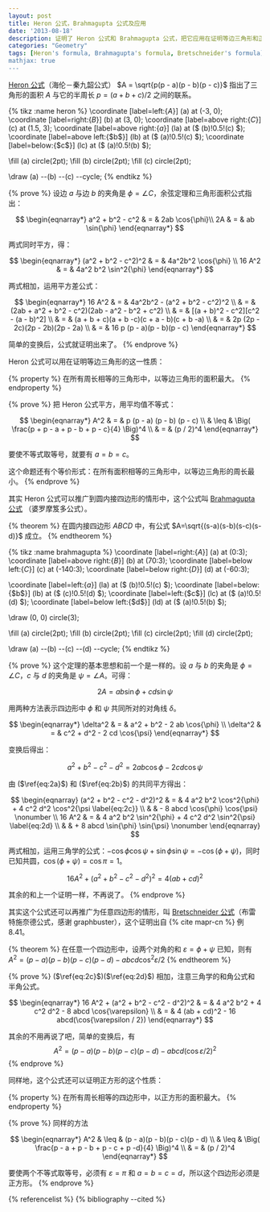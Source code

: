 ```yaml
---
layout: post
title: Heron 公式，Brahmagupta 公式及应用
date: '2013-08-18'
description: 证明了 Heron 公式和 Brahmagupta 公式，把它应用在证明等边三角形和正方形的同周长时面积最大性质。
categories: "Geometry"
tags: [Heron's formula, Brahmagupta's formula, Bretschneider's formula]
mathjax: true
---
```


[Heron 公式](http://en.wikipedia.org/wiki/Heron\'s_formula)（海伦－秦九韶公式） $A = \sqrt{p(p - a)(p - b)(p - c)}$ 指出了三角形的面积 $A$ 与它的半周长 $p = (a + b + c)/2$ 之间的联系。

{% tikz :name heron %}
\coordinate [label=left:{$A$}] (a) at (-3, 0);
\coordinate [label=right:{$B$}] (b) at (3, 0);
\coordinate [label=above right:{$C$}] (c) at (1.5, 3);
\coordinate [label=above right:{$a$}] (la) at ($ (b)!0.5!(c) $);
\coordinate [label=above left:{$b$}] (lb) at ($ (a)!0.5!(c) $);
\coordinate [label=below:{$c$}] (lc) at ($ (a)!0.5!(b) $);

\fill (a) circle(2pt);
\fill (b) circle(2pt);
\fill (c) circle(2pt);

\draw (a) --(b) --(c) --cycle;
{% endtikz %}

<!--more-->

{% prove %}
设边 $a$ 与边 $b$ 的夹角是 $\phi = \angle C$，余弦定理和三角形面积公式指出：

$$
  \begin{eqnarray*}
    a^2 + b^2 - c^2 & = & 2ab \cos{\phi}\\
    2A & = & ab \sin{\phi}
  \end{eqnarray*}
$$

两式同时平方，得：

$$
  \begin{eqnarray*}
    (a^2 + b^2 - c^2)^2 & = & 4a^2b^2 \cos{\phi} \\
    16 A^2 & = & 4a^2 b^2 \sin^2{\phi}
  \end{eqnarray*}
$$

两式相加，运用平方差公式：

$$
\begin{eqnarray*}
16 A^2 & = & 4a^2b^2 - (a^2 + b^2 - c^2)^2 \\
       & = & (2ab + a^2 + b^2 - c^2)(2ab - a^2 - b^2 + c^2) \\
       & = & [(a + b)^2 - c^2][c^2 - (a - b)^2] \\
       & = & (a + b + c)(a + b -c)(c + a - b)(c + b -a) \\
       & = & 2p (2p - 2c)(2p - 2b)(2p - 2a) \\
       & = & 16 p (p - a)(p - b)(p - c)
\end{eqnarray*}
$$

简单的变换后，公式就证明出来了。
{% endprove %}

Heron 公式可以用在证明等边三角形的这一性质：

{% property %}
在所有周长相等的三角形中，以等边三角形的面积最大。
{% endproperty %}

{% prove %}
把 Heron 公式平方，用平均值不等式：

$$ 
\begin{eqnarray*}
A^2 & =   & p (p - a) (p - b) (p - c) \\
    & \leq & \Big( \frac{p + p - a + p - b + p - c}{4} \Big)^4 \\
    & =   & (p / 2)^4
\end{eqnarray*}
$$

要使不等式取等号，就要有 $a = b = c$。

这个命题还有个等价形式：在所有面积相等的三角形中，以等边三角形的周长最小。
{% endprove %}

其实 Heron 公式可以推广到圆内接四边形的情形中，这个公式叫 [Brahmagupta 公式](http://en.wikipedia.org/wiki/Brahmagupta\'s_formula) （婆罗摩笈多公式）。

{% theorem %}
在圆内接四边形 $ABCD$ 中，有公式 $A=\sqrt{(s-a)(s-b)(s-c)(s-d)}$ 成立。
{% endtheorem %}

{% tikz :name brahmagupta %}
\coordinate [label=right:{$A$}] (a) at (0:3);
\coordinate [label=above right:{$B$}] (b) at (70:3);
\coordinate [label=below left:{$C$}] (c) at (-140:3);
\coordinate [label=below right:{$D$}] (d) at (-60:3);

\coordinate [label=left:{$a$}] (la) at ($ (b)!0.5!(c) $);
\coordinate [label=below:{$b$}] (lb) at ($ (c)!0.5!(d) $);
\coordinate [label=left:{$c$}] (lc) at ($ (a)!0.5!(d) $);
\coordinate [label=below left:{$d$}] (ld) at ($ (a)!0.5!(b) $);

\draw (0, 0) circle(3);

\fill (a) circle(2pt);
\fill (b) circle(2pt);
\fill (c) circle(2pt);
\fill (d) circle(2pt);

\draw (a) --(b) --(c) --(d) --cycle;
{% endtikz %}

{% prove %}
这个定理的基本思想和前一个是一样的。设 $a$ 与 $b$ 的夹角是 $\phi = \angle C$，$c$ 与 $d$ 的夹角是 $\psi = \angle A$。可得： 

$$
\begin{equation}
2A = ab \sin{\phi} + cd \sin{\psi}
\label{eq:2a}
\end{equation}
$$

用两种方法表示四边形中 $\phi$ 和 $\psi$ 共同所对的对角线 $\delta$。

$$
  \begin{eqnarray*}
    \delta^2 & = & a^2 + b^2 - 2 ab \cos{\phi} \\
    \delta^2 & = & c^2 + d^2 - 2 cd \cos{\psi}
  \end{eqnarray*}
$$

变换后得出：

$$
\begin{equation}
a^2 + b^2 - c^2 - d^2 = 2 ab \cos{\phi} - 2 cd \cos{\psi}
\label{eq:2b}
\end{equation}
$$

由 ($\ref{eq:2a}$) 和 ($\ref{eq:2b}$) 的共同平方得出：

$$
\begin{eqnarray}
(a^2 + b^2 - c^2 - d^2)^2 & = & 4 a^2 b^2 \cos^2{\phi} + 4 c^2 d^2 \cos^2{\psi \label{eq:2c}} \\
                          &   & - 8 abcd \cos{\phi} \cos{\psi} \nonumber \\
                   16 A^2 & = & 4 a^2 b^2 \sin^2{\phi} + 4 c^2 d^2 \sin^2{\psi} \label{eq:2d} \\
                          &   & + 8 abcd \sin{\phi} \sin{\psi} \nonumber
\end{eqnarray}
$$

两式相加，运用三角学的公式：$- \cos{\phi}\cos{\psi} + \sin{\phi}\sin{\psi} = - \cos({\phi + \psi})$，同时已知共圆，$\cos({\phi + \psi}) = \cos{\pi} = 1$。

$$
\begin{equation}
  16 A^2 + (a^2 + b^2 - c^2 - d^2)^2 = 4(ab + cd)^2
\end{equation}
$$

其余的和上一个证明一样，不再说了。
{% endprove %}

其实这个公式还可以再推广为任意四边形的情形，叫 [Bretschneider 公式](http://en.wikipedia.org/wiki/Bretschneider\'s_formula)（布雷特施奈德公式，感谢 graphbuster），这个证明出自 {% cite mapr-cn %} 例 8.41。

{% theorem %}
在任意一个四边形中，设两个对角的和 $\varepsilon = \phi + \psi$ 已知，则有 $A^2 = (p - a)(p - b)(p - c)(p - d) - abcd \cos^2{\varepsilon / 2}$
{% endtheorem %}

{% prove %}
($\ref{eq:2c}$)($\ref{eq:2d}$) 相加，注意三角学的和角公式和半角公式。

$$
\begin{eqnarray*}
16 A^2 + (a^2 + b^2 - c^2 - d^2)^2 & = & 4 a^2 b^2 + 4 c^2 d^2 - 8 abcd \cos{\varepsilon} \\
                                   & = & 4 (ab + cd)^2 - 16 abcd(\cos{\varepsilon / 2})
\end{eqnarray*}
$$

其余的不用再说了吧，简单的变换后，有 $$A^2 = (p - a)(p - b)(p - c)(p - d) - abcd (\cos{\varepsilon / 2})^2$$
{% endprove %}

同样地，这个公式还可以证明正方形的这个性质：

{% property %}
在所有周长相等的四边形中，以正方形的面积最大。
{% endproperty %}

{% prove %}
同样的方法

$$
\begin{eqnarray*}
  A^2 & \leq & (p - a)(p - b)(p - c)(p - d) \\
      & \leq & \Big( \frac{p - a + p - b + p - c + p -d}{4} \Big)^4 \\
      & =    & (p / 2)^4
\end{eqnarray*}
$$

要使两个不等式取等号，必须有 $\varepsilon = \pi$ 和 $a = b = c = d$，所以这个四边形必须是正方形。
{% endprove %}

{% referencelist %}
{% bibliography --cited %}

